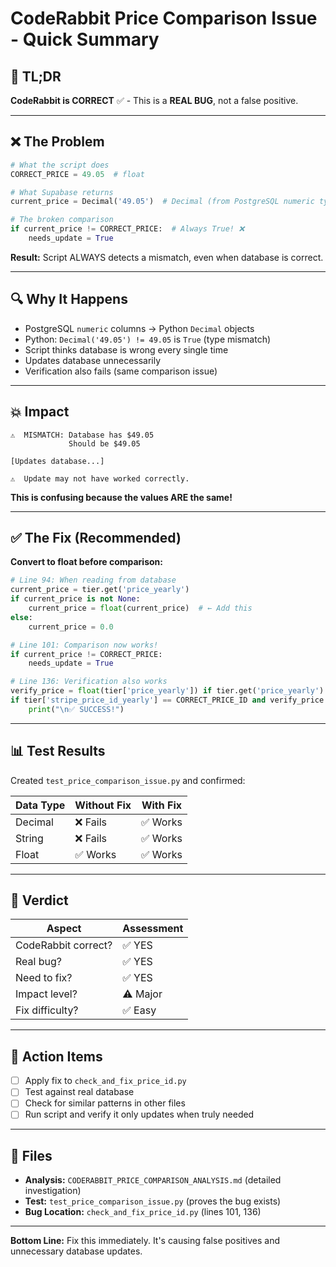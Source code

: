 # CodeRabbit Price Comparison Issue - Quick Summary

## 🎯 TL;DR

**CodeRabbit is CORRECT** ✅ - This is a **REAL BUG**, not a false positive.

---

## ❌ The Problem

```python
# What the script does
CORRECT_PRICE = 49.05  # float

# What Supabase returns
current_price = Decimal('49.05')  # Decimal (from PostgreSQL numeric type)

# The broken comparison
if current_price != CORRECT_PRICE:  # Always True! ❌
    needs_update = True
```

**Result:** Script ALWAYS detects a mismatch, even when database is correct.

---

## 🔍 Why It Happens

- PostgreSQL `numeric` columns → Python `Decimal` objects
- Python: `Decimal('49.05') != 49.05` is `True` (type mismatch)
- Script thinks database is wrong every single time
- Updates database unnecessarily
- Verification also fails (same comparison issue)

---

## 💥 Impact

```
⚠️  MISMATCH: Database has $49.05
             Should be $49.05

[Updates database...]

⚠️  Update may not have worked correctly.
```

**This is confusing because the values ARE the same!**

---

## ✅ The Fix (Recommended)

**Convert to float before comparison:**

```python
# Line 94: When reading from database
current_price = tier.get('price_yearly')
if current_price is not None:
    current_price = float(current_price)  # ← Add this
else:
    current_price = 0.0

# Line 101: Comparison now works!
if current_price != CORRECT_PRICE:
    needs_update = True

# Line 136: Verification also works
verify_price = float(tier['price_yearly']) if tier.get('price_yearly') else 0.0
if tier['stripe_price_id_yearly'] == CORRECT_PRICE_ID and verify_price == CORRECT_PRICE:
    print("\n✅ SUCCESS!")
```

---

## 📊 Test Results

Created `test_price_comparison_issue.py` and confirmed:

| Data Type | Without Fix | With Fix |
|-----------|-------------|----------|
| Decimal | ❌ Fails | ✅ Works |
| String | ❌ Fails | ✅ Works |
| Float | ✅ Works | ✅ Works |

---

## 🎯 Verdict

| Aspect | Assessment |
|--------|-----------|
| CodeRabbit correct? | ✅ YES |
| Real bug? | ✅ YES |
| Need to fix? | ✅ YES |
| Impact level? | ⚠️ Major |
| Fix difficulty? | ✅ Easy |

---

## 📝 Action Items

- [ ] Apply fix to `check_and_fix_price_id.py`
- [ ] Test against real database
- [ ] Check for similar patterns in other files
- [ ] Run script and verify it only updates when truly needed

---

## 🔗 Files

- **Analysis:** `CODERABBIT_PRICE_COMPARISON_ANALYSIS.md` (detailed investigation)
- **Test:** `test_price_comparison_issue.py` (proves the bug exists)
- **Bug Location:** `check_and_fix_price_id.py` (lines 101, 136)

---

**Bottom Line:** Fix this immediately. It's causing false positives and unnecessary database updates.
